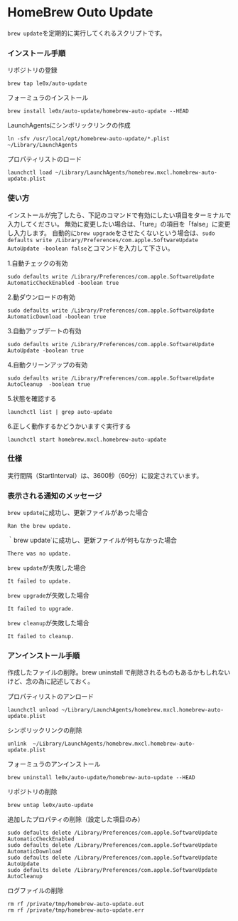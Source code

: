 # HomeBrew Outo Update
`brew update`を定期的に実行してくれるスクリプトです。

### インストール手順

リポジトリの登録

    brew tap le0x/auto-update

フォーミュラのインストール

    brew install le0x/auto-update/homebrew-auto-update --HEAD

LaunchAgentsにシンボリックリンクの作成

    ln -sfv /usr/local/opt/homebrew-auto-update/*.plist ~/Library/LaunchAgents

プロパティリストのロード

    launchctl load ~/Library/LaunchAgents/homebrew.mxcl.homebrew-auto-update.plist

### 使い方
インストールが完了したら、下記のコマンドで有効にしたい項目をターミナルで入力してください。
無効に変更したい場合は、「ture」の項目を「false」に変更し入力します。
自動的に`brew upgrade`をさせたくないという場合は、`sudo defaults write /Library/Preferences/com.apple.SoftwareUpdate AutoUpdate -boolean false`とコマンドを入力して下さい。

1.自動チェックの有効

    sudo defaults write /Library/Preferences/com.apple.SoftwareUpdate AutomaticCheckEnabled -boolean true

2.動ダウンロードの有効

    sudo defaults write /Library/Preferences/com.apple.SoftwareUpdate AutomaticDownload -boolean true

3.自動アップデートの有効

    sudo defaults write /Library/Preferences/com.apple.SoftwareUpdate AutoUpdate -boolean true

4.自動クリーンアップの有効

    sudo defaults write /Library/Preferences/com.apple.SoftwareUpdate AutoCleanup  -boolean true

5.状態を確認する

    launchctl list | grep auto-update

6.正しく動作するかどうかいますぐ実行する

    launchctl start homebrew.mxcl.homebrew-auto-update

### 仕様
実行間隔（StartInterval）は、3600秒（60分）に設定されています。

### 表示される通知のメッセージ

`brew update`に成功し、更新ファイルがあった場合

    Ran the brew update.

｀brew update`に成功し、更新ファイルが何もなかった場合

    There was no update.

`brew update`が失敗した場合

    It failed to update.

`brew upgrade`が失敗した場合

    It failed to upgrade.

`brew cleanup`が失敗した場合

    It failed to cleanup.

### アンインストール手順
作成したファイルの削除。brew uninstall で削除されるものもあるかもしれないけど、念の為に記述しておく。

プロパティリストのアンロード

    launchctl unload ~/Library/LaunchAgents/homebrew.mxcl.homebrew-auto-update.plist

シンボリックリンクの削除

    unlink  ~/Library/LaunchAgents/homebrew.mxcl.homebrew-auto-update.plist

フォーミュラのアンインストール

    brew uninstall le0x/auto-update/homebrew-auto-update --HEAD

リポジトリの削除

    brew untap le0x/auto-update

追加したプロパティの削除（設定した項目のみ）

    sudo defaults delete /Library/Preferences/com.apple.SoftwareUpdate AutomaticCheckEnabled
    sudo defaults delete /Library/Preferences/com.apple.SoftwareUpdate AutomaticDownload
    sudo defaults delete /Library/Preferences/com.apple.SoftwareUpdate AutoUpdate
    sudo defaults delete /Library/Preferences/com.apple.SoftwareUpdate AutoCleanup

ログファイルの削除

    rm rf /private/tmp/homebrew-auto-update.out
    rm rf /private/tmp/homebrew-auto-update.err
